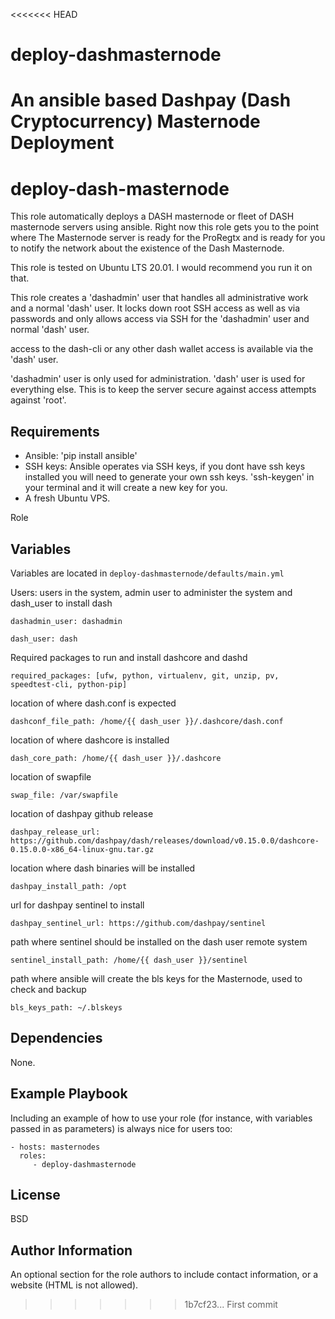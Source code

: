 <<<<<<< HEAD
# deploy-dashmasternode
An ansible based Dashpay (Dash Cryptocurrency) Masternode Deployment
=======


deploy-dash-masternode
=========

This role automatically deploys a DASH masternode or fleet of DASH masternode servers using ansible.  Right now this role gets you to the point where The Masternode server is ready for the ProRegtx and is ready for you to notify the network about the existence of the Dash Masternode.

This role is tested on Ubuntu LTS 20.01.  I would recommend you run it on that.

This role creates a 'dashadmin' user that handles all administrative work  and a normal 'dash' user. It locks down root SSH access as well as via  passwords and only allows access via SSH for the 'dashadmin' user and normal 'dash' user. 

access to the dash-cli or any other dash wallet access is available via the 'dash' user.

'dashadmin' user is only used for administration.
'dash' user is used for everything else.  This is to keep the server secure against access attempts against 'root'.



Requirements
------------

- Ansible: 'pip install ansible'
- SSH keys: Ansible operates via SSH keys, if you dont have ssh keys installed you will need to generate your own ssh keys.  'ssh-keygen' in your terminal and it will create a new key for you.
- A fresh Ubuntu VPS.


Role


Variables
--------------

Variables are located in `deploy-dashmasternode/defaults/main.yml`

Users: users in the system, admin user to administer the system and dash_user to install dash

`dashadmin_user: dashadmin`

`dash_user: dash`

Required packages to run and install dashcore and dashd

`required_packages: [ufw, python, virtualenv, git, unzip, pv, speedtest-cli, python-pip]`

location of where dash.conf is expected

`dashconf_file_path: /home/{{ dash_user }}/.dashcore/dash.conf`

location of where dashcore is installed

`dash_core_path: /home/{{ dash_user }}/.dashcore`

location of swapfile

`swap_file: /var/swapfile`

location of dashpay github release

`dashpay_release_url: https://github.com/dashpay/dash/releases/download/v0.15.0.0/dashcore-0.15.0.0-x86_64-linux-gnu.tar.gz`

location where dash binaries will be installed

`dashpay_install_path: /opt`

url for dashpay sentinel to install

`dashpay_sentinel_url: https://github.com/dashpay/sentinel`

path where sentinel should be installed  on the dash user remote system

`sentinel_install_path: /home/{{ dash_user }}/sentinel`

path where ansible will create the bls keys for the Masternode, used to check and backup

`bls_keys_path: ~/.blskeys`

Dependencies
------------

None.

Example Playbook
----------------

Including an example of how to use your role (for instance, with variables passed in as parameters) is always nice for users too:

    - hosts: masternodes
      roles:
         - deploy-dashmasternode


License
-------

BSD

Author Information
------------------

An optional section for the role authors to include contact information, or a website (HTML is not allowed).
>>>>>>> 1b7cf23... First commit
